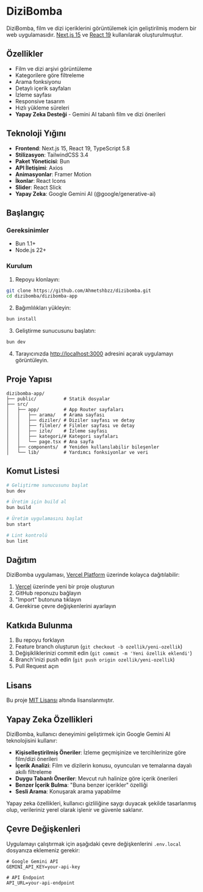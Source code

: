 # DiziBomba

DiziBomba, film ve dizi içeriklerini görüntülemek için geliştirilmiş modern bir web uygulamasıdır. [Next.js 15](https://nextjs.org) ve [React 19](https://react.dev) kullanılarak oluşturulmuştur.

## Özellikler

- Film ve dizi arşivi görüntüleme
- Kategorilere göre filtreleme
- Arama fonksiyonu
- Detaylı içerik sayfaları
- İzleme sayfası
- Responsive tasarım
- Hızlı yükleme süreleri
- **Yapay Zeka Desteği** - Gemini AI tabanlı film ve dizi önerileri

## Teknoloji Yığını

- **Frontend**: Next.js 15, React 19, TypeScript 5.8
- **Stilizasyon**: TailwindCSS 3.4
- **Paket Yöneticisi**: Bun
- **API İletişimi**: Axios
- **Animasyonlar**: Framer Motion
- **İkonlar**: React Icons
- **Slider**: React Slick
- **Yapay Zeka**: Google Gemini AI (@google/generative-ai)

## Başlangıç

### Gereksinimler

- Bun 1.1+
- Node.js 22+

### Kurulum

1. Repoyu klonlayın:

```bash
git clone https://github.com/Ahmetshbzz/dizibomba.git
cd dizibomba/dizibomba-app
```

2. Bağımlılıkları yükleyin:

```bash
bun install
```

3. Geliştirme sunucusunu başlatın:

```bash
bun dev
```

4. Tarayıcınızda [http://localhost:3000](http://localhost:3000) adresini açarak uygulamayı görüntüleyin.

## Proje Yapısı

```
dizibomba-app/
├── public/          # Statik dosyalar
├── src/
│   ├── app/         # App Router sayfaları
│   │   ├── arama/   # Arama sayfası
│   │   ├── diziler/ # Diziler sayfası ve detay
│   │   ├── filmler/ # Filmler sayfası ve detay
│   │   ├── izle/    # İzleme sayfası
│   │   ├── kategori/# Kategori sayfaları
│   │   └── page.tsx # Ana sayfa
│   ├── components/  # Yeniden kullanılabilir bileşenler
│   └── lib/         # Yardımcı fonksiyonlar ve veri
```

## Komut Listesi

```bash
# Geliştirme sunucusunu başlat
bun dev

# Üretim için build al
bun build

# Üretim uygulamasını başlat
bun start

# Lint kontrolü
bun lint
```

## Dağıtım

DiziBomba uygulaması, [Vercel Platform](https://vercel.com/) üzerinde kolayca dağıtılabilir:

1. [Vercel](https://vercel.com/new) üzerinde yeni bir proje oluşturun
2. GitHub reponuzu bağlayın
3. "Import" butonuna tıklayın
4. Gerekirse çevre değişkenlerini ayarlayın

## Katkıda Bulunma

1. Bu repoyu forklayın
2. Feature branch oluşturun (`git checkout -b ozellik/yeni-ozellik`)
3. Değişikliklerinizi commit edin (`git commit -m 'Yeni özellik eklendi'`)
4. Branch'inizi push edin (`git push origin ozellik/yeni-ozellik`)
5. Pull Request açın

## Lisans

Bu proje [MIT Lisansı](LICENSE) altında lisanslanmıştır.

## Yapay Zeka Özellikleri

DiziBomba, kullanıcı deneyimini geliştirmek için Google Gemini AI teknolojisini kullanır:

- **Kişiselleştirilmiş Öneriler**: İzleme geçmişinize ve tercihlerinize göre film/dizi önerileri
- **İçerik Analizi**: Film ve dizilerin konusu, oyuncuları ve temalarına dayalı akıllı filtreleme
- **Duygu Tabanlı Öneriler**: Mevcut ruh halinize göre içerik önerileri
- **Benzer İçerik Bulma**: "Buna benzer içerikler" özelliği
- **Sesli Arama**: Konuşarak arama yapabilme

Yapay zeka özellikleri, kullanıcı gizliliğine saygı duyacak şekilde tasarlanmış olup, verileriniz yerel olarak işlenir ve güvenle saklanır.

## Çevre Değişkenleri

Uygulamayı çalıştırmak için aşağıdaki çevre değişkenlerini `.env.local` dosyanıza eklemeniz gerekir:

```
# Google Gemini API
GEMINI_API_KEY=your-api-key

# API Endpoint
API_URL=your-api-endpoint
```
